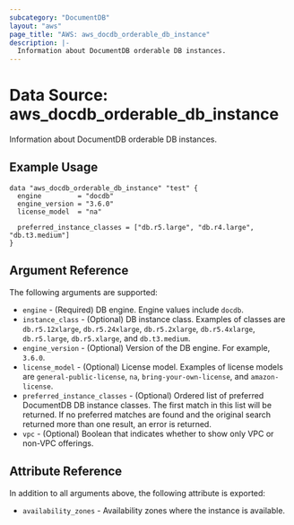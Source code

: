 ```yaml
---
subcategory: "DocumentDB"
layout: "aws"
page_title: "AWS: aws_docdb_orderable_db_instance"
description: |-
  Information about DocumentDB orderable DB instances.
---
```


# Data Source: aws_docdb_orderable_db_instance

Information about DocumentDB orderable DB instances.

## Example Usage

```hcl
data "aws_docdb_orderable_db_instance" "test" {
  engine         = "docdb"
  engine_version = "3.6.0"
  license_model  = "na"

  preferred_instance_classes = ["db.r5.large", "db.r4.large", "db.t3.medium"]
}
```

## Argument Reference

The following arguments are supported:

* `engine` - (Required) DB engine. Engine values include `docdb`.
* `instance_class` - (Optional) DB instance class. Examples of classes are `db.r5.12xlarge`, `db.r5.24xlarge`, `db.r5.2xlarge`, `db.r5.4xlarge`, `db.r5.large`, `db.r5.xlarge`, and `db.t3.medium`.
* `engine_version` - (Optional) Version of the DB engine. For example, `3.6.0`.
* `license_model` - (Optional) License model. Examples of license models are `general-public-license`, `na`, `bring-your-own-license`, and `amazon-license`.
* `preferred_instance_classes` - (Optional) Ordered list of preferred DocumentDB DB instance classes. The first match in this list will be returned. If no preferred matches are found and the original search returned more than one result, an error is returned.
* `vpc` - (Optional) Boolean that indicates whether to show only VPC or non-VPC offerings.

## Attribute Reference

In addition to all arguments above, the following attribute is exported:

* `availability_zones` - Availability zones where the instance is available.
